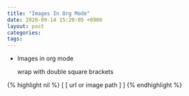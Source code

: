 ```yaml
---
title: "Images In Org Mode"
date: 2020-09-14 15:20:05 +0900
layout: post
categories: 
tags: 
---
```


-   Images in org mode

    wrap with double square brackets

{% highlight nil %}
[ [ url or image path ] ]
{% endhighlight %}
